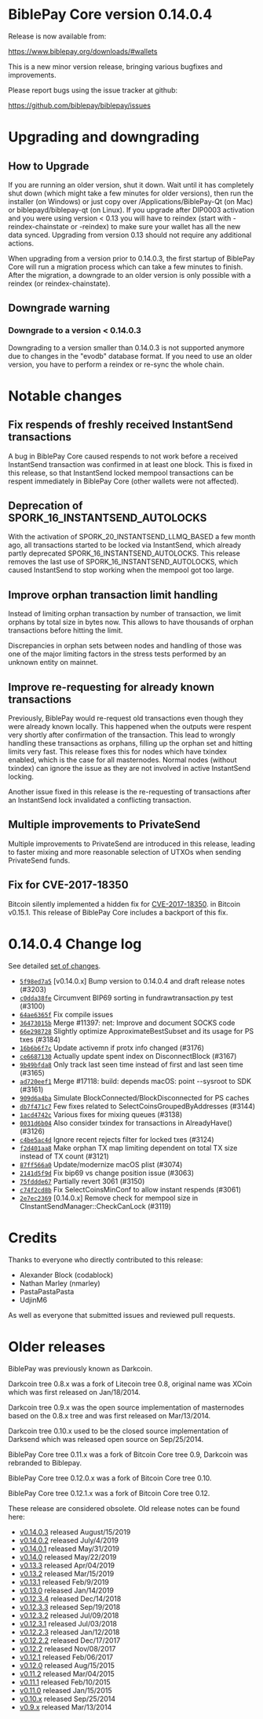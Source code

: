 BiblePay Core version 0.14.0.4
==========================

Release is now available from:

  <https://www.biblepay.org/downloads/#wallets>

This is a new minor version release, bringing various bugfixes and improvements.

Please report bugs using the issue tracker at github:

  <https://github.com/biblepay/biblepay/issues>


Upgrading and downgrading
=========================

How to Upgrade
--------------

If you are running an older version, shut it down. Wait until it has completely
shut down (which might take a few minutes for older versions), then run the
installer (on Windows) or just copy over /Applications/BiblePay-Qt (on Mac) or
biblepayd/biblepay-qt (on Linux). If you upgrade after DIP0003 activation and you were
using version < 0.13 you will have to reindex (start with -reindex-chainstate
or -reindex) to make sure your wallet has all the new data synced. Upgrading from
version 0.13 should not require any additional actions.

When upgrading from a version prior to 0.14.0.3, the
first startup of BiblePay Core will run a migration process which can take a few minutes
to finish. After the migration, a downgrade to an older version is only possible with
a reindex (or reindex-chainstate).

Downgrade warning
-----------------

### Downgrade to a version < 0.14.0.3

Downgrading to a version smaller than 0.14.0.3 is not supported anymore due to changes
in the "evodb" database format. If you need to use an older version, you have to perform
a reindex or re-sync the whole chain.

Notable changes
===============

Fix respends of freshly received InstantSend transactions
---------------------------------------------------------

A bug in BiblePay Core caused respends to not work before a received InstantSend transaction was confirmed in at least
one block. This is fixed in this release, so that InstantSend locked mempool transactions can be
respent immediately in BiblePay Core (other wallets were not affected).

Deprecation of SPORK_16_INSTANTSEND_AUTOLOCKS
---------------------------------------------

With the activation of SPORK_20_INSTANTSEND_LLMQ_BASED a few month ago, all transactions started to be locked via
InstantSend, which already partly deprecated SPORK_16_INSTANTSEND_AUTOLOCKS. This release removes the last use
of SPORK_16_INSTANTSEND_AUTOLOCKS, which caused InstantSend to stop working when the mempool got too large.

Improve orphan transaction limit handling
-----------------------------------------

Instead of limiting orphan transaction by number of transaction, we limit orphans by total size in bytes
now. This allows to have thousands of orphan transactions before hitting the limit.

Discrepancies in orphan sets between nodes and handling of those was one of the major limiting factors in
the stress tests performed by an unknown entity on mainnet.

Improve re-requesting for already known transactions
----------------------------------------------------

Previously, BiblePay would re-request old transactions even though they were already known locally. This
happened when the outputs were respent very shortly after confirmation of the transaction. This lead to
wrongly handling these transactions as orphans, filling up the orphan set and hitting limits very fast.
This release fixes this for nodes which have txindex enabled, which is the case for all masternodes. Normal
nodes (without txindex) can ignore the issue as they are not involved in active InstantSend locking.

Another issue fixed in this release is the re-requesting of transactions after an InstantSend lock invalidated
a conflicting transaction.

Multiple improvements to PrivateSend
------------------------------------

Multiple improvements to PrivateSend are introduced in this release, leading to faster mixing and more
reasonable selection of UTXOs when sending PrivateSend funds.

Fix for CVE-2017-18350
----------------------

Bitcoin silently implemented a hidden fix for [CVE-2017-18350](https://lists.linuxfoundation.org/pipermail/bitcoin-dev/2019-November/017453.html).
in Bitcoin v0.15.1. This release of BiblePay Core includes a backport of this fix.


0.14.0.4 Change log
===================

See detailed [set of changes](https://github.com/biblepay/biblepay/compare/v0.14.0.3...biblepay:v0.14.0.4).

- [`5f98ed7a5`](https://github.com/biblepay/biblepay/commit/5f98ed7a5) [v0.14.0.x] Bump version to 0.14.0.4 and draft release notes (#3203)
- [`c0dda38fe`](https://github.com/biblepay/biblepay/commit/c0dda38fe) Circumvent BIP69 sorting in fundrawtransaction.py test (#3100)
- [`64ae6365f`](https://github.com/biblepay/biblepay/commit/64ae6365f) Fix compile issues
- [`36473015b`](https://github.com/biblepay/biblepay/commit/36473015b) Merge #11397: net: Improve and document SOCKS code
- [`66e298728`](https://github.com/biblepay/biblepay/commit/66e298728) Slightly optimize ApproximateBestSubset and its usage for PS txes (#3184)
- [`16b6b6f7c`](https://github.com/biblepay/biblepay/commit/16b6b6f7c) Update activemn if protx info changed (#3176)
- [`ce6687130`](https://github.com/biblepay/biblepay/commit/ce6687130) Actually update spent index on DisconnectBlock (#3167)
- [`9b49bfda8`](https://github.com/biblepay/biblepay/commit/9b49bfda8) Only track last seen time instead of first and last seen time (#3165)
- [`ad720eef1`](https://github.com/biblepay/biblepay/commit/ad720eef1) Merge #17118: build: depends macOS: point --sysroot to SDK (#3161)
- [`909d6a4ba`](https://github.com/biblepay/biblepay/commit/909d6a4ba) Simulate BlockConnected/BlockDisconnected for PS caches
- [`db7f471c7`](https://github.com/biblepay/biblepay/commit/db7f471c7) Few fixes related to SelectCoinsGroupedByAddresses (#3144)
- [`1acd4742c`](https://github.com/biblepay/biblepay/commit/1acd4742c) Various fixes for mixing queues (#3138)
- [`0031d6b04`](https://github.com/biblepay/biblepay/commit/0031d6b04) Also consider txindex for transactions in AlreadyHave() (#3126)
- [`c4be5ac4d`](https://github.com/biblepay/biblepay/commit/c4be5ac4d) Ignore recent rejects filter for locked txes (#3124)
- [`f2d401aa8`](https://github.com/biblepay/biblepay/commit/f2d401aa8) Make orphan TX map limiting dependent on total TX size instead of TX count (#3121)
- [`87ff566a0`](https://github.com/biblepay/biblepay/commit/87ff566a0) Update/modernize macOS plist (#3074)
- [`2141d5f9d`](https://github.com/biblepay/biblepay/commit/2141d5f9d) Fix bip69 vs change position issue (#3063)
- [`75fddde67`](https://github.com/biblepay/biblepay/commit/75fddde67) Partially revert 3061 (#3150)
- [`c74f2cd8b`](https://github.com/biblepay/biblepay/commit/c74f2cd8b) Fix SelectCoinsMinConf to allow instant respends (#3061)
- [`2e7ec2369`](https://github.com/biblepay/biblepay/commit/2e7ec2369) [0.14.0.x] Remove check for mempool size in CInstantSendManager::CheckCanLock (#3119)

Credits
=======

Thanks to everyone who directly contributed to this release:

- Alexander Block (codablock)
- Nathan Marley (nmarley)
- PastaPastaPasta
- UdjinM6

As well as everyone that submitted issues and reviewed pull requests.

Older releases
==============

BiblePay was previously known as Darkcoin.

Darkcoin tree 0.8.x was a fork of Litecoin tree 0.8, original name was XCoin
which was first released on Jan/18/2014.

Darkcoin tree 0.9.x was the open source implementation of masternodes based on
the 0.8.x tree and was first released on Mar/13/2014.

Darkcoin tree 0.10.x used to be the closed source implementation of Darksend
which was released open source on Sep/25/2014.

BiblePay Core tree 0.11.x was a fork of Bitcoin Core tree 0.9,
Darkcoin was rebranded to Biblepay.

BiblePay Core tree 0.12.0.x was a fork of Bitcoin Core tree 0.10.

BiblePay Core tree 0.12.1.x was a fork of Bitcoin Core tree 0.12.

These release are considered obsolete. Old release notes can be found here:

- [v0.14.0.3](https://github.com/biblepay/biblepay/blob/master/doc/release-notes/biblepay/release-notes-0.14.0.3.md) released August/15/2019
- [v0.14.0.2](https://github.com/biblepay/biblepay/blob/master/doc/release-notes/biblepay/release-notes-0.14.0.2.md) released July/4/2019
- [v0.14.0.1](https://github.com/biblepay/biblepay/blob/master/doc/release-notes/biblepay/release-notes-0.14.0.1.md) released May/31/2019
- [v0.14.0](https://github.com/biblepay/biblepay/blob/master/doc/release-notes/biblepay/release-notes-0.14.0.md) released May/22/2019
- [v0.13.3](https://github.com/biblepay/biblepay/blob/master/doc/release-notes/biblepay/release-notes-0.13.3.md) released Apr/04/2019
- [v0.13.2](https://github.com/biblepay/biblepay/blob/master/doc/release-notes/biblepay/release-notes-0.13.2.md) released Mar/15/2019
- [v0.13.1](https://github.com/biblepay/biblepay/blob/master/doc/release-notes/biblepay/release-notes-0.13.1.md) released Feb/9/2019
- [v0.13.0](https://github.com/biblepay/biblepay/blob/master/doc/release-notes/biblepay/release-notes-0.13.0.md) released Jan/14/2019
- [v0.12.3.4](https://github.com/biblepay/biblepay/blob/master/doc/release-notes/biblepay/release-notes-0.12.3.4.md) released Dec/14/2018
- [v0.12.3.3](https://github.com/biblepay/biblepay/blob/master/doc/release-notes/biblepay/release-notes-0.12.3.3.md) released Sep/19/2018
- [v0.12.3.2](https://github.com/biblepay/biblepay/blob/master/doc/release-notes/biblepay/release-notes-0.12.3.2.md) released Jul/09/2018
- [v0.12.3.1](https://github.com/biblepay/biblepay/blob/master/doc/release-notes/biblepay/release-notes-0.12.3.1.md) released Jul/03/2018
- [v0.12.2.3](https://github.com/biblepay/biblepay/blob/master/doc/release-notes/biblepay/release-notes-0.12.2.3.md) released Jan/12/2018
- [v0.12.2.2](https://github.com/biblepay/biblepay/blob/master/doc/release-notes/biblepay/release-notes-0.12.2.2.md) released Dec/17/2017
- [v0.12.2](https://github.com/biblepay/biblepay/blob/master/doc/release-notes/biblepay/release-notes-0.12.2.md) released Nov/08/2017
- [v0.12.1](https://github.com/biblepay/biblepay/blob/master/doc/release-notes/biblepay/release-notes-0.12.1.md) released Feb/06/2017
- [v0.12.0](https://github.com/biblepay/biblepay/blob/master/doc/release-notes/biblepay/release-notes-0.12.0.md) released Aug/15/2015
- [v0.11.2](https://github.com/biblepay/biblepay/blob/master/doc/release-notes/biblepay/release-notes-0.11.2.md) released Mar/04/2015
- [v0.11.1](https://github.com/biblepay/biblepay/blob/master/doc/release-notes/biblepay/release-notes-0.11.1.md) released Feb/10/2015
- [v0.11.0](https://github.com/biblepay/biblepay/blob/master/doc/release-notes/biblepay/release-notes-0.11.0.md) released Jan/15/2015
- [v0.10.x](https://github.com/biblepay/biblepay/blob/master/doc/release-notes/biblepay/release-notes-0.10.0.md) released Sep/25/2014
- [v0.9.x](https://github.com/biblepay/biblepay/blob/master/doc/release-notes/biblepay/release-notes-0.9.0.md) released Mar/13/2014

